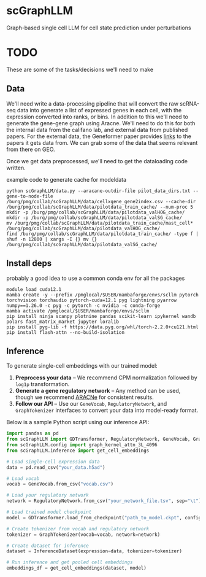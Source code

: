 # scGraphLLM
Graph-based single cell LLM for cell state prediction under perturbations

# TODO

These are some of the tasks/decisions we'll need to make

## Data

We'll need write a data-processing pipeline that will convert the raw scRNA-seq data into generate a list of expressed genes in each cell, with the expression converted into ranks, or bins. In addition to this we'll need to generate the gene-gene graph using Aracne. We'll need to do this for both the internal data from the califano lab, and external data from published papers. For the external data, the Geneformer paper provides [links](https://static-content.springer.com/esm/art%3A10.1038%2Fs41586-023-06139-9/MediaObjects/41586_2023_6139_MOESM4_ESM.xlsx) to the papers it gets data from. We can grab some of the data that seems relevant from there on GEO. 

Once we get data preprocessed, we'll need to get the dataloading code written. 

example code to generate cache for modeldata 

```
python scGraphLLM/data.py --aracane-outdir-file pilot_data_dirs.txt --gene-to-node-file /burg/pmg/collab/scGraphLLM/data/cellxgene_gene2index.csv --cache-dir /burg/pmg/collab/scGraphLLM/data/pilotdata_train_cache/ --num-proc 5
mkdir -p /burg/pmg/collab/scGraphLLM/data/pilotdata_valHOG_cache/ 
mkdir -p /burg/pmg/collab/scGraphLLM/data/pilotdata_valSG_cache/ 
mv /burg/pmg/collab/scGraphLLM/data/pilotdata_train_cache/mast_cell* /burg/pmg/collab/scGraphLLM/data/pilotdata_valHOG_cache/
find /burg/pmg/collab/scGraphLLM/data/pilotdata_train_cache/ -type f | shuf -n 12800 | xargs -I {} mv {} /burg/pmg/collab/scGraphLLM/data/pilotdata_valSG_cache/
```

## Install deps

probably a good idea to use a common conda env for all the packages
```
module load cuda12.1
mamba create -y --prefix /pmglocal/$USER/mambaforge/envs/scllm pytorch torchvision torchaudio pytorch-cuda=12.1 pyg lightning pyarrow numpy==1.26.0 -c pyg -c pytorch -c nvidia -c conda-forge
mamba activate /pmglocal/$USER/mambaforge/envs/scllm
pip install ninja scanpy plotnine pandas scikit-learn ipykernel wandb polars fast_matrix_market jupyter loralib
pip install pyg-lib -f https://data.pyg.org/whl/torch-2.2.0+cu121.html
pip install flash-attn --no-build-isolation
```


## Inference

To generate single-cell embeddings with our trained model:

1. **Preprocess your data** – We recommend CPM normalization followed by `log1p` transformation.
2. **Generate a gene regulatory network** – Any method can be used, though we recommend [ARACNe](https://califano.c2b2.columbia.edu/aracne/) for consistent results.
3. **Follow our API** – Use our `GeneVocab`, `RegulatoryNetwork`, and `GraphTokenizer` interfaces to convert your data into model-ready format.

Below is a sample Python script using our inference API:

```python
import pandas as pd
from scGraphLLM import GDTransformer, RegulatoryNetwork, GeneVocab, GraphTokenizer, InferenceDataset
from scGraphLLM.config import graph_kernel_attn_3L_4096
from scGraphLLM.inference import get_cell_embeddings

# Load single-cell expression data
data = pd.read_csv("your_data.h5ad")

# Load vocab
vocab = GeneVocab.from_csv("vocab.csv")

# Load your regulatory network
network = RegulatoryNetwork.from_csv("your_network_file.tsv", sep="\t")

# Load trained model checkpoint
model = GDTransformer.load_from_checkpoint("path_to_model.ckpt", config=graph_kernel_attn_3L_4096)

# Create tokenizer from vocab and regulatory network
tokenizer = GraphTokenizer(vocab=vocab, network=network)

# Create dataset for inference
dataset = InferenceDataset(expression=data, tokenizer=tokenizer)

# Run inference and get pooled cell embeddings
embeddings_df = get_cell_embeddings(dataset, model)
